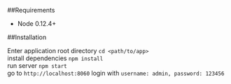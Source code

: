 ##Requirements

* Node 0.12.4+

##Installation

Enter application root directory `cd <path/to/app>`  
install dependencies `npm install`  
run server `npm start`  
go to `http://localhost:8060`
login with `username: admin, password: 123456`